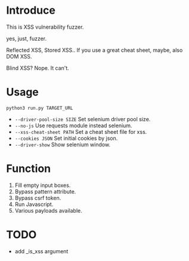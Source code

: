# Introduce
This is XSS vulnerability fuzzer.

yes, just, fuzzer.

Reflected XSS, Stored XSS..
If you use a great cheat sheet, maybe, also DOM XSS.

Blind XSS? Nope. It can't.


# Usage
```python3 run.py TARGET_URL```
- ```--driver-pool-size SIZE``` Set selenium driver pool size.
- ```--no-js``` Use requests module instead selenium.
- ```--xss-cheat-sheet PATH``` Set a cheat sheet file for xss.
- ```--cookies JSON``` Set initial cookies by json.
- ```--driver-show``` Show selenium window.


# Function
1. Fill empty input boxes.
2. Bypass pattern attribute.
3. Bypass csrf token.
4. Run Javascript.
5. Various payloads available.


# TODO
- add _is_xss argument